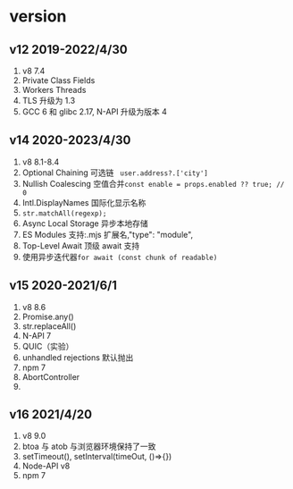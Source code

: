 # version

## v12 2019-2022/4/30

1. v8 7.4
2. Private Class Fields
3. Workers Threads
4. TLS 升级为 1.3
5. GCC 6 和 glibc 2.17, N-API 升级为版本 4

## v14 2020-2023/4/30

1. v8 8.1-8.4
2. Optional Chaining 可选链 ` user.address?.['city']`
3. Nullish Coalescing 空值合并`const enable = props.enabled ?? true; // 0`
4. Intl.DisplayNames 国际化显示名称
5. `str.matchAll(regexp); `
6. Async Local Storage 异步本地存储
7. ES Modules 支持:.mjs 扩展名,"type": "module",
8. Top-Level Await 顶级 await 支持
9. 使用异步迭代器`for await (const chunk of readable) `

## v15 2020-2021/6/1

1. v8 8.6
2. Promise.any()
3. str.replaceAll()
4. N-API 7
5. QUIC（实验）
6. unhandled rejections 默认抛出
7. npm 7
8. AbortController
9.

## v16 2021/4/20

1. v8 9.0
2. btoa 与 atob 与浏览器环境保持了一致
3. setTimeout(), setInterval(timeOut, ()=>{})
4. Node-API v8
5. npm 7
